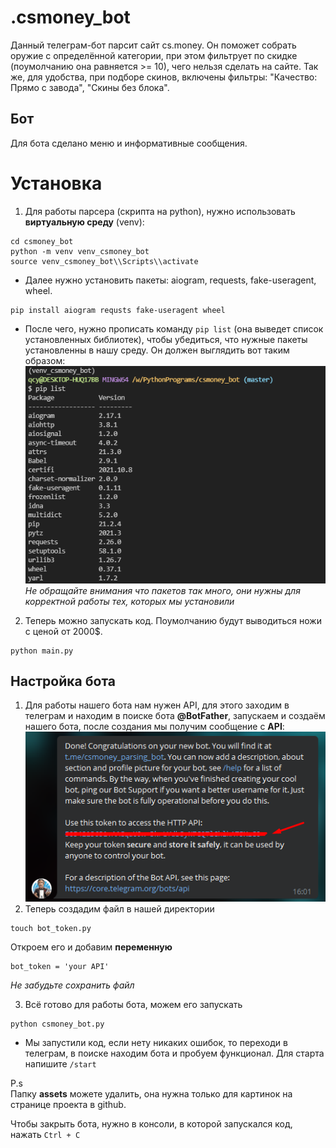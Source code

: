 # .csmoney_bot
Данный телеграм-бот парсит сайт cs.money. Он поможет собрать оружие с определённой категории, при этом фильтрует по скидке (поумолчанию она равняется >= 10), чего нельзя сделать на сайте. Так же, для удобства, при подборе скинов, включены фильтры: "Качество: Прямо с завода", "Скины без блока".
## Бот
Для бота сделано меню и информативные сообщения.
# Установка 
1. Для работы парсера (скрипта на python), нужно использовать **виртуальную среду** (venv):
```
cd csmoney_bot
python -m venv venv_csmoney_bot
source venv_csmoney_bot\\Scripts\\activate
```
- Далее нужно установить пакеты: aiogram, requests, fake-useragent, wheel.
```
pip install aiogram requsts fake-useragent wheel
```
- После чего, нужно прописать команду ``` pip list ``` (она выведет список установленных библиотек), чтобы убедиться, что нужные пакеты установленны в нашу среду. Он должен выглядить вот таким образом: 
![pip list](/assets/images/pip_list.png)   
*Не обращайте внимания что пакетов так много, они нужны для корректной работы тех, которых мы установили* 

2. Теперь можно запускать код. Поумолчанию будут выводиться ножи с ценой от 2000$.
```
python main.py
```
## Настройка бота
1. Для работы нашего бота нам нужен API, для этого заходим в телеграм и находим в поиске бота **@BotFather**, запускаем и создаём нашего бота, после создания мы получим сообщение с **API**:  
![bot api](/assets/images/bot_api.png)  
2. Теперь создадим файл в нашей директории
```
touch bot_token.py
```
Откроем его и добавим **переменную**
```
bot_token = 'your API'
```
*Не забудьте сохранить файл*  

3. Всё готово для работы бота, можем его запускать
```
python csmoney_bot.py
```
- Мы запустили код, если нету никаких ошибок, то переходи в телеграм, в поиске находим бота и пробуем функционал. Для старта напишите ```/start```


P.s  
Папку **assets** можете удалить, она нужна только для картинок на странице проекта в github.  
  
Чтобы закрыть бота, нужно в консоли, в которой запускался код, нажать ```Ctrl + C```

